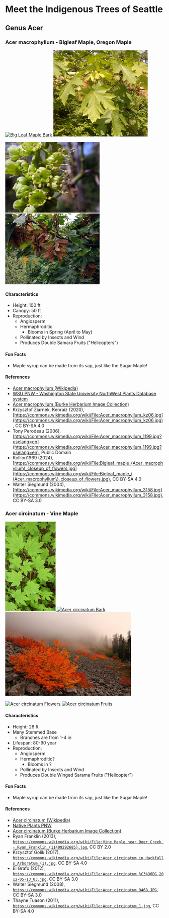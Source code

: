 # Meet the Indigenous Trees of Seattle

## Genus Acer

### Acer macrophyllum - Bigleaf Maple, Oregon Maple

<p>
    <a href="./media/acer_macrophyllum/Acer_macrophyllum_kz06.jpg">
        <img src="./media/acer_macrophyllum/Acer_macrophyllum_kz06.jpg" alt="Big Leaf Maple Bark" width="180" />
    </a>
    <a href="./media/acer_macrophyllum/Acer_macrophyllum_1199.jpg">
        <img src="./media/acer_macrophyllum/Acer_macrophyllum_1199.jpg" alt="Big Leaf Maple Leaves" width="300" />
    </a>
</p>
<p>
    <a href="./media/acer_macrophyllum/Bigleaf_maple_(Acer_macrophyllum)_closeup_of_flowers.jpg">
        <img src="./media/acer_macrophyllum/Bigleaf_maple_(Acer_macrophyllum)_closeup_of_flowers.jpg" alt="Big Leaf Maple Flowers" width="300" />
    </a>
    <a href="./media/acer_macrophyllum/Acer_macrophyllum_3158.jpg">
        <img src="./media/acer_macrophyllum/Acer_macrophyllum_3158.jpg" alt="Big Leaf Maple Seeds" width="300" />
    </a>
</p>

#### Characteristics

* Height: 100 ft
* Canopy: 50 ft
* Reproduction:
    - Angiosperm
    - Hermaphroditic
        - Blooms in Spring (April to May)
    - Pollinated by Insects and Wind
    - Produces Double Samara Fruits ("Helicopters")

#### Fun Facts

* Maple syrup can be made from its sap, just like the Sugar Maple!

#### References

* [Acer macrophyllum (Wikipedia)](https://en.wikipedia.org/wiki/Acer_macrophyllum)
* [WSU PNW - Washington State University NorthWest Plants Database system](https://pnwplants.wsu.edu/PlantDisplay.aspx?PlantID=7)
* [Acer macrophyllum (Burke Herbarium Image Collection)](https://burkeherbarium.org/imagecollection/taxon.php?Taxon=Acer+macrophyllum)
*  Krzysztof Ziarnek, Kenraiz (2020), [https://commons.wikimedia.org/wiki/File:Acer_macrophyllum_kz06.jpg](https://commons.wikimedia.org/wiki/File:Acer_macrophyllum_kz06.jpg), CC BY-SA 4.0
* Tony Perodeau (2006), [https://commons.wikimedia.org/wiki/File:Acer_macrophyllum_1199.jpg?uselang=en](https://commons.wikimedia.org/wiki/File:Acer_macrophyllum_1199.jpg?uselang=en), Public Domain
* Kollibri1969 (2024), [https://commons.wikimedia.org/wiki/File:Bigleaf_maple_(Acer_macrophyllum)_closeup_of_flowers.jpg](https://commons.wikimedia.org/wiki/File:Bigleaf_maple_\(Acer_macrophyllum\)_closeup_of_flowers.jpg), CC BY-SA 4.0
* Walter Siegmund (2004), [https://commons.wikimedia.org/wiki/File:Acer_macrophyllum_3158.jpg](https://commons.wikimedia.org/wiki/File:Acer_macrophyllum_3158.jpg), CC BY-SA 3.0

### Acer circinatum - Vine Maple

<p>
    <a href="./media/acer_circinatum/Acer_circinatum_1.jpg">
        <img src="./media/acer_circinatum/Acer_circinatum_1.jpg" alt="Acer circinatum Leaves" width="160" />
    </a>
    <a href="./media/acer_circinatum/Acer_circinatum_in_Hackfalls_Arboretum_(1).jpg">
        <img src="./media/acer_circinatum/Acer_circinatum_in_Hackfalls_Arboretum_(1).jpg" alt="Acer circinatum Bark" width="180" />
    </a>
    <a href="./media/acer_circinatum/Vine_Maple_near_Deer_Creek_-_Ryan_Franklin_(11409292685).jpg">
        <img src="./media/acer_circinatum/Vine_Maple_near_Deer_Creek_-_Ryan_Franklin_(11409292685).jpg" alt="Vine Maple in the Fall" width="400" />
    </a>
</p>
<p>
    <a href="./media/acer_circinatum/Acer_circinatum_ÖBG_2012-05-13_03.jpg">
        <img src="./media/acer_circinatum/Acer_circinatum_ÖBG_2012-05-13_03.jpg" alt="Acer circinatum Flowers" width="180" />
    </a>
    <a href="./media/acer_circinatum/Acer_circinatum_9468.JPG">
        <img src="./media/acer_circinatum/Acer_circinatum_9468.JPG" alt="Acer circinatum Fruits" width="300" />
    </a>
</p>

#### Characteristics

* Height: 26 ft
* Many Stemmed Base
    - Branches are from 1-4 in
* Lifespan: 80-90 year
* Reproduction:
    - Angiosperm
    - Hermaphroditic?
        - Blooms in ?
    - Pollinated by Insects and Wind
    - Produces Double Winged Sarama Fruits ("Helicopter")

#### Fun Facts

* Maple syrup can be made from its sap, just like the Sugar Maple!

#### References

* [Acer circinatum (Wikipedia)](https://en.wikipedia.org/wiki/Acer_circinatum)
* [Native Plants PNW](https://nativeplantspnw.com/vine-maple-acer-circinatum/)
* [Acer circinatum (Burke Herbarium Image Collection)](https://burkeherbarium.org/imagecollection/taxon.php?Taxon=Acer%20circinatum)
* Ryan Franklin (2013), [`https://commons.wikimedia.org/wiki/File:Vine_Maple_near_Deer_Creek_-_Ryan_Franklin_(11409292685).jpg`](https://commons.wikimedia.org/wiki/File:Vine_Maple_near_Deer_Creek_-_Ryan_Franklin_\(11409292685\).jpg), CC BY 2.0
* Krzysztof Golik (2017), [`https://commons.wikimedia.org/wiki/File:Acer_circinatum_in_Hackfalls_Arboretum_(1).jpg`](https://commons.wikimedia.org/wiki/File:Acer_circinatum_in_Hackfalls_Arboretum_\(1\).jpg), CC BY-SA 4.0
* El Grafo (2012), [`https://commons.wikimedia.org/wiki/File:Acer_circinatum_%C3%96BG_2012-05-13_03.jpg`](https://commons.wikimedia.org/wiki/File:Acer_circinatum_%C3%96BG_2012-05-13_03.jpg), CC BY-SA 3.0
* Walter Siegmund (2008), [`https://commons.wikimedia.org/wiki/File:Acer_circinatum_9468.JPG`](https://commons.wikimedia.org/wiki/File:Acer_circinatum_9468.JPG), CC BY-SA 3.0
* Thayne Tuason (2011), [`https://commons.wikimedia.org/wiki/File:Acer_circinatum_1.jpg`](https://commons.wikimedia.org/wiki/File:Acer_circinatum_1.jpg), CC BY-SA 4.0

